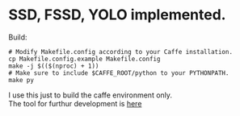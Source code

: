 # SSD, FSSD, YOLO implemented.

Build:
  ```Shell
  # Modify Makefile.config according to your Caffe installation.
  cp Makefile.config.example Makefile.config
  make -j $(($(nproc) + 1))
  # Make sure to include $CAFFE_ROOT/python to your PYTHONPATH.
  make py
  ```

I use this just to build the caffe environment only.    
The tool for furthur development is [here](http://github.com/miamor/CF_tools)
